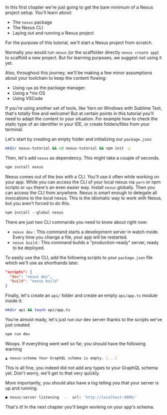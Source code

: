 In this first chapter we're just going to get the bare minimum of a Nexus project setup. You'll learn about:

- The `nexus` package
- The Nexus CLI
- Laying out and running a Nexus project

For the purpose of this tutorial, we'll start a Nexus project from scratch.

Normally you would run `nexus` (or the scaffolder directly `nexus create app`) to scaffold a new project. But for learning purposes, we suggest not using it yet.

Also, throughout this journey, we'll be making a few minor assumptions about your toolchain to keep the content flowing:

- Using `npm` as the package manager.
- Using a \*nix OS
- Using VSCode

If you're using another set of tools, like Yarn on Windows with Sublime Text, that's totally fine and welcome! But at certain points in this tutorial you'll need to adapt the content to your situation. For example how to check the static type of an identifier in your IDE, or create folders/files from your terminal.

Let's start by creating an empty folder and initializing our `package.json`:

```bash
mkdir nexus-tutorial && cd nexus-tutorial && npm init -y
```

Then, let's add `nexus` as dependency. This might take a couple of seconds.

```bash
npm install nexus
```

Nexus comes out of the box with a CLI. You'll use it often while working on your app. While you can access the CLI of your local nexus via `yarn` or npm scripts or `npx` there's an even easier way. Install `nexus` globally. Then you can access the CLI from anywhere. Nexus is smart enough to delegate all invocations to the _local_ nexus. This is the idiomatic way to work with Nexus, but you aren't forced to do this.

```markdown
npm install --global nexus
```

There are just two CLI commands you need to know about right now:

- `nexus dev` : This command starts a development server in watch mode. Every time you change a file, your app will be restarted.
- `nexus build` : This command builds a "production-ready" server, ready to be deployed.

To easily use the CLI, add the following scripts to your `package.json` file which we'll use as shorthands later.

```json
"scripts": {
  "dev": "nexus dev",
  "build": "nexus build"
}
```

Finally, let's create an `api/` folder and create an empty `api/app.ts` module inside it:

```bash
mkdir api && touch api/app.ts
```

You're almost ready, let's just run our dev server thanks to the scripts we've just created

```bash
npm run dev
```

Woops. If everything went well so far, you should have the following warning

```bash
▲ nexus:schema Your GraphQL schema is empty. [...]
```

This is all fine, you indeed did not add any types to your GraphQL schema yet. Don't worry, we'll get to that very quickly.

More importantly, you should also have a log telling you that your server is up and running.

```bash
● nexus:server listening  --  url: 'http://localhost:4000/'
```

That's it! In the next chapter you'll begin working on your app's schema.
